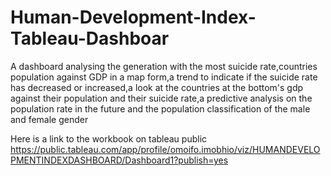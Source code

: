 # Human-Development-Index-Tableau-Dashboar

A dashboard analysing the generation with the most suicide rate,countries population against GDP in a map form,a trend to indicate if the suicide rate has decreased or increased,a look at the countries at the bottom's gdp against their population and their suicide rate,a predictive analysis on the population rate in the future and the population classification of the male and female gender

Here is a link to the workbook on tableau public https://public.tableau.com/app/profile/omoifo.imobhio/viz/HUMANDEVELOPMENTINDEXDASHBOARD/Dashboard1?publish=yes
